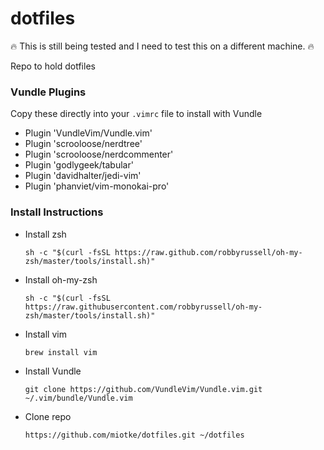 # dotfiles

🔥 This is still being tested and I need to test this on a different machine. 🔥

Repo to hold dotfiles 

### Vundle Plugins
Copy these directly into your `.vimrc` file to install with Vundle
* Plugin 'VundleVim/Vundle.vim'
* Plugin 'scrooloose/nerdtree'
* Plugin 'scrooloose/nerdcommenter'
* Plugin 'godlygeek/tabular'
* Plugin 'davidhalter/jedi-vim'
* Plugin 'phanviet/vim-monokai-pro'

### Install Instructions
* Install zsh

	`sh -c "$(curl -fsSL https://raw.github.com/robbyrussell/oh-my-zsh/master/tools/install.sh)"`
	
* Install oh-my-zsh

	`sh -c "$(curl -fsSL https://raw.githubusercontent.com/robbyrussell/oh-my-zsh/master/tools/install.sh)"`

* Install vim

	`brew install vim`

* Install Vundle

	`git clone https://github.com/VundleVim/Vundle.vim.git ~/.vim/bundle/Vundle.vim`

* Clone repo

	`https://github.com/miotke/dotfiles.git ~/dotfiles`
